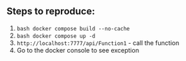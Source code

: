 ## Steps to reproduce: 
1. ```bash docker compose build --no-cache```
2. ```bash docker compose up -d```
3. ```http://localhost:7777/api/Function1``` - call the function
4. Go to the docker console to see exception 